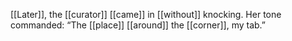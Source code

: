 [[Later]], the [[curator]] [[came]] in [[without]] knocking. Her tone commanded: “The [[place]] [[around]] the [[corner]], my tab.”